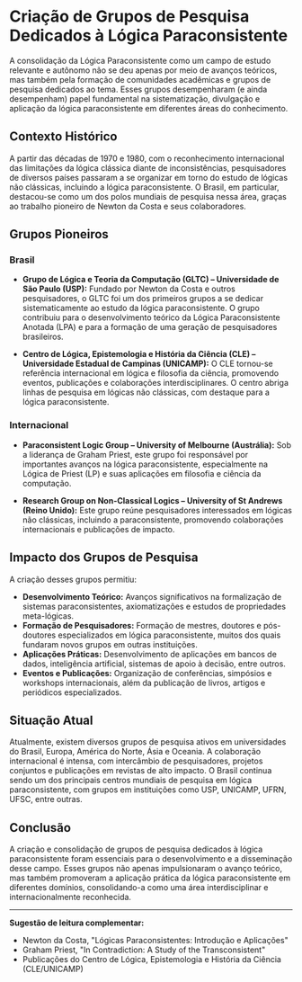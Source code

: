 
# Criação de Grupos de Pesquisa Dedicados à Lógica Paraconsistente

A consolidação da Lógica Paraconsistente como um campo de estudo relevante e autônomo não se deu apenas por meio de avanços teóricos, mas também pela formação de comunidades acadêmicas e grupos de pesquisa dedicados ao tema. Esses grupos desempenharam (e ainda desempenham) papel fundamental na sistematização, divulgação e aplicação da lógica paraconsistente em diferentes áreas do conhecimento.

## Contexto Histórico

A partir das décadas de 1970 e 1980, com o reconhecimento internacional das limitações da lógica clássica diante de inconsistências, pesquisadores de diversos países passaram a se organizar em torno do estudo de lógicas não clássicas, incluindo a lógica paraconsistente. O Brasil, em particular, destacou-se como um dos polos mundiais de pesquisa nessa área, graças ao trabalho pioneiro de Newton da Costa e seus colaboradores.

## Grupos Pioneiros

### Brasil

- **Grupo de Lógica e Teoria da Computação (GLTC) – Universidade de São Paulo (USP):**
  Fundado por Newton da Costa e outros pesquisadores, o GLTC foi um dos primeiros grupos a se dedicar sistematicamente ao estudo da lógica paraconsistente. O grupo contribuiu para o desenvolvimento teórico da Lógica Paraconsistente Anotada (LPA) e para a formação de uma geração de pesquisadores brasileiros.

- **Centro de Lógica, Epistemologia e História da Ciência (CLE) – Universidade Estadual de Campinas (UNICAMP):**
  O CLE tornou-se referência internacional em lógica e filosofia da ciência, promovendo eventos, publicações e colaborações interdisciplinares. O centro abriga linhas de pesquisa em lógicas não clássicas, com destaque para a lógica paraconsistente.

### Internacional

- **Paraconsistent Logic Group – University of Melbourne (Austrália):**
  Sob a liderança de Graham Priest, este grupo foi responsável por importantes avanços na lógica paraconsistente, especialmente na Lógica de Priest (LP) e suas aplicações em filosofia e ciência da computação.

- **Research Group on Non-Classical Logics – University of St Andrews (Reino Unido):**
  Este grupo reúne pesquisadores interessados em lógicas não clássicas, incluindo a paraconsistente, promovendo colaborações internacionais e publicações de impacto.

## Impacto dos Grupos de Pesquisa

A criação desses grupos permitiu:

- **Desenvolvimento Teórico:** Avanços significativos na formalização de sistemas paraconsistentes, axiomatizações e estudos de propriedades meta-lógicas.
- **Formação de Pesquisadores:** Formação de mestres, doutores e pós-doutores especializados em lógica paraconsistente, muitos dos quais fundaram novos grupos em outras instituições.
- **Aplicações Práticas:** Desenvolvimento de aplicações em bancos de dados, inteligência artificial, sistemas de apoio à decisão, entre outros.
- **Eventos e Publicações:** Organização de conferências, simpósios e workshops internacionais, além da publicação de livros, artigos e periódicos especializados.

## Situação Atual

Atualmente, existem diversos grupos de pesquisa ativos em universidades do Brasil, Europa, América do Norte, Ásia e Oceania. A colaboração internacional é intensa, com intercâmbio de pesquisadores, projetos conjuntos e publicações em revistas de alto impacto. O Brasil continua sendo um dos principais centros mundiais de pesquisa em lógica paraconsistente, com grupos em instituições como USP, UNICAMP, UFRN, UFSC, entre outras.

## Conclusão

A criação e consolidação de grupos de pesquisa dedicados à lógica paraconsistente foram essenciais para o desenvolvimento e a disseminação desse campo. Esses grupos não apenas impulsionaram o avanço teórico, mas também promoveram a aplicação prática da lógica paraconsistente em diferentes domínios, consolidando-a como uma área interdisciplinar e internacionalmente reconhecida.

---
**Sugestão de leitura complementar:**
- Newton da Costa, "Lógicas Paraconsistentes: Introdução e Aplicações"
- Graham Priest, "In Contradiction: A Study of the Transconsistent"
- Publicações do Centro de Lógica, Epistemologia e História da Ciência (CLE/UNICAMP)
```
